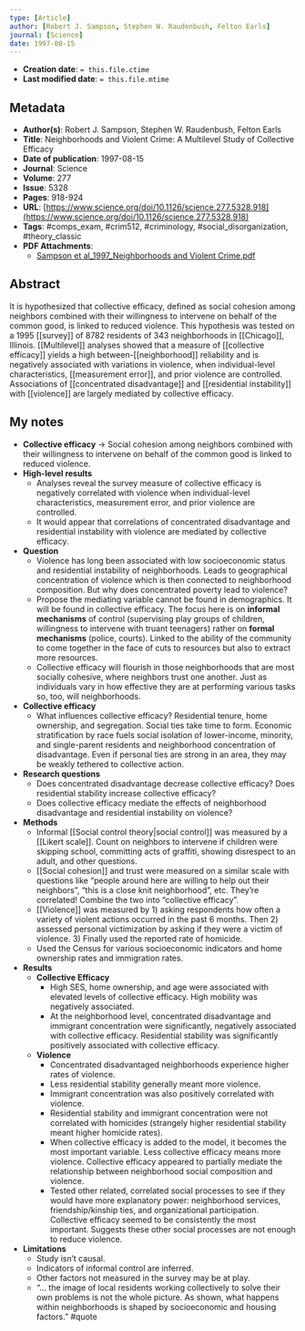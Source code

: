 ```yaml
---
type: [Article]
author: [Robert J. Sampson, Stephen W. Raudenbush, Felton Earls]
journal: [Science]
date: 1997-08-15
---
```


* **Creation date**: `= this.file.ctime`
* **Last modified date**: `= this.file.mtime`

## Metadata

* **Author(s)**: Robert J. Sampson, Stephen W. Raudenbush, Felton Earls
* **Title**: Neighborhoods and Violent Crime: A Multilevel Study of Collective Efficacy
* **Date of publication**: 1997-08-15
* **Journal**: Science
* **Volume**: 277
* **Issue**: 5328
* **Pages**: 918-924
* **URL**: [https://www.science.org/doi/10.1126/science.277.5328.918](https://www.science.org/doi/10.1126/science.277.5328.918)
* **Tags**: #comps_exam, #crim512, #criminology, #social_disorganization, #theory_classic
* **PDF Attachments**:
  * [Sampson et al_1997_Neighborhoods and Violent Crime.pdf](zotero://open-pdf/library/items/JBEFQABX)

## Abstract

It is hypothesized that collective efficacy, defined as social cohesion among neighbors combined with their willingness to intervene on behalf of the common good, is linked to reduced violence. This hypothesis was tested on a 1995 [[survey]] of 8782 residents of 343 neighborhoods in [[Chicago]], Illinois. [[Multilevel]] analyses showed that a measure of [[collective efficacy]] yields a high between-[[neighborhood]] reliability and is negatively associated with variations in violence, when individual-level characteristics, [[measurement error]], and prior violence are controlled. Associations of [[concentrated disadvantage]] and [[residential instability]] with [[violence]] are largely mediated by collective efficacy.

## My notes

* **Collective efficacy** -> Social cohesion among neighbors combined with their willingness to intervene on behalf of the common good is linked to reduced violence.
* **High-level results**
	* Analyses reveal the survey measure of collective efficacy is negatively correlated with violence when individual-level characteristics, measurement error, and prior violence are controlled.
	* It would appear that correlations of concentrated disadvantage and residential instability with violence are mediated by collective efficacy.
* **Question**
	* Violence has long been associated with low socioeconomic status and residential instability of neighborhoods. Leads to geographical concentration of violence which is then connected to neighborhood composition. But why does concentrated poverty lead to violence?
	* Propose the mediating variable cannot be found in demographics. It will be found in collective efficacy. The focus here is on **informal mechanisms** of control (supervising play groups of children, willingness to intervene with truant teenagers) rather on **formal mechanisms** (police, courts). Linked to the ability of the community to come together in the face of cuts to resources but also to extract more resources.
	* Collective efficacy will flourish in those neighborhoods that are most socially cohesive, where neighbors trust one another. Just as individuals vary in how effective they are at performing various tasks so, too, will neighborhoods.
* **Collective efficacy**
	* What influences collective efficacy? Residential tenure, home ownership, and segregation. Social ties take time to form. Economic stratification by race fuels social isolation of lower-income, minority, and single-parent residents and neighborhood concentration of disadvantage. Even if personal ties are strong in an area, they may be weakly tethered to collective action.
* **Research questions**
	* Does concentrated disadvantage decrease collective efficacy? Does residential stability increase collective efficacy?
	* Does collective efficacy mediate the effects of neighborhood disadvantage and residential instability on violence?
* **Methods**
	* Informal [[Social control theory|social control]] was measured by a [[Likert scale]]. Count on neighbors to intervene if children were skipping school, committing acts of graffiti, showing disrespect to an adult, and other questions.
	* [[Social cohesion]] and trust were measured on a similar scale with questions like “people around here are willing to help out their neighbors”, “this is a close knit neighborhood”, etc. They’re correlated! Combine the two into “collective efficacy”.
	* [[Violence]] was measured by 1) asking respondents how often a variety of violent actions occurred in the past 6 months. Then 2) assessed personal victimization by asking if they were a victim of violence. 3) Finally used the reported rate of homicide.
	* Used the Census for various socioeconomic indicators and home ownership rates and immigration rates.
* **Results**
	* **Collective Efficacy**
		* High SES, home ownership, and age were associated with elevated levels of collective efficacy. High mobility was negatively associated.
		* At the neighborhood level, concentrated disadvantage and immigrant concentration were significantly, negatively associated with collective efficacy. Residential stability was significantly positively associated with collective efficacy.
	* **Violence**
		* Concentrated disadvantaged neighborhoods experience higher rates of violence.
		* Less residential stability generally meant more violence.
		* Immigrant concentration was also positively correlated with violence.
		* Residential stability and immigrant concentration were not correlated with homicides (strangely higher residential stability meant higher homicide rates).
		* When collective efficacy is added to the model, it becomes the most important variable. Less collective efficacy means more violence. Collective efficacy appeared to partially mediate the relationship between neighborhood social composition and violence.
		* Tested other related, correlated social processes to see if they would have more explanatory power: neighborhood services, friendship/kinship ties, and organizational participation. Collective efficacy seemed to be consistently the most important. Suggests these other social processes are not enough to reduce violence.
* **Limitations**
	* Study isn’t causal.
	* Indicators of informal control are inferred.
	* Other factors not measured in the survey may be at play.
	* “... the image of local residents working collectively to solve their own problems is not the whole picture. As shown, what happens within neighborhoods is shaped by socioeconomic and housing factors.” #quote 